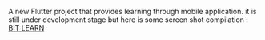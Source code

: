 A new Flutter project that provides learning through mobile application.
it is still under development stage but here is some screen shot compilation :
[BIT LEARN](https://user-images.githubusercontent.com/100947528/225736269-fe2cbcda-e32b-4fc1-b3e5-445c264d311a.png)
